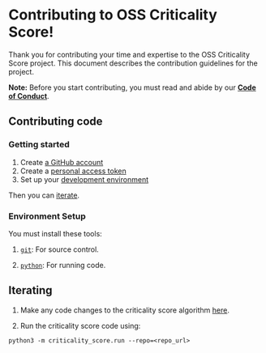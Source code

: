 # Contributing to OSS Criticality Score!

Thank you for contributing your time and expertise to the OSS Criticality Score project.
This document describes the contribution guidelines for the project.

**Note:** Before you start contributing, you must read and abide by our **[Code of Conduct](./CODE_OF_CONDUCT.md)**.

## Contributing code

### Getting started

1.  Create [a GitHub account](https://github.com/join)
1.  Create a [personal access token](https://docs.github.com/en/free-pro-team@latest/developers/apps/about-apps#personal-access-tokens)
1.  Set up your [development environment](#environment-setup)

Then you can [iterate](#iterating).
    
### Environment Setup

You must install these tools:

1.  [`git`](https://help.github.com/articles/set-up-git/): For source control.

1.  [`python`](https://www.python.org/downloads/): For running code.

## Iterating

1. Make any code changes to the criticality score algorithm
[here](https://github.com/ossf/criticality_score/tree/main/criticality_score).

1. Run the criticality score code using:

```shell
python3 -m criticality_score.run --repo=<repo_url>
```


